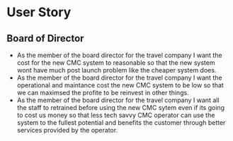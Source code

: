 #  User Story

## Board of Director

 * As the member of the board director for the travel company I want the cost for the new CMC system to reasonable so that the new system wont have much post launch problem like the cheaper system does.
 * As the member of the board director for the travel company I want the operational and maintance cost the new CMC system to be low so that we can maximsed the profite to be reinvest in other things.
 * As the member of the board director for the travel company I want all the staff to retrained before using the new CMC sytem even if its going to cost us money so that less tech savvy CMC operator can use the system to the fullest potential and benefits the customer through better services provided by the operator.

